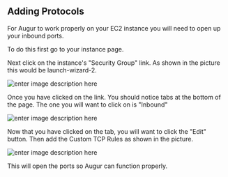## Adding Protocols

For Augur to work properly on your EC2 instance you will need to open up your inbound ports.

To do this first go to your instance page.

Next click on the instance's "Security Group" link. As shown in the picture this would be launch-wizard-2.

![enter image description here](https://lh3.googleusercontent.com/nL5AIrDgDB-M0FZlX9mL4_9hZ1GEe-gyDnW7xTKKXq0lTTMJj_VmZDjOt4PUEHyijdl-wUA4PT0 "instances")

Once you have clicked on the link. You should notice tabs at the bottom of the page. The one you will want to click on is "Inbound"

![enter image description here](https://lh3.googleusercontent.com/aJ9qRZsQsHLeRgtzV27HRUh23HovtExlpBI0OMEqwqNOKWEqrBwpe-fPGwIy6iG64LeRKWOFogI "tab")

Now that you have clicked on the tab, you will want to click the "Edit" button. 
Then add the Custom TCP Rules as shown in the picture.

![enter image description here](https://lh3.googleusercontent.com/54ORv3lEqLAWXid1cS-d_2dHccVmxaAg0M8wU4vGONXglikBey__g_qiH_0UA74PJCAlRNP9UVs "protocol inbound")

This will open the ports so Augur can function properly.
